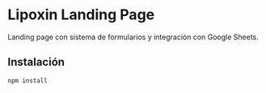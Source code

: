 # Lipoxin Landing Page

Landing page con sistema de formularios y integración con Google Sheets.

## Instalación

```bash
npm install